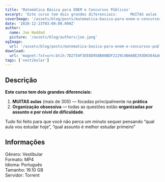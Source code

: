 ```yaml
---
title: 'Matemática Básica para ENEM e Concursos Públicos'
excerpt: 'Este curso tem dois grandes diferenciais:      MUITAS aulas  (mais de 300) — focadas principalmente na  prática     Organização obsessiva  — todas as questões estão  organizadas por assunto e por nível de d'
coverImage: '/assets/blog/posts/matematica-basica-para-enem-e-concursos-publicos.png'
date: '2020-12-23T03:00:00.000Z'
author:
  name: Joe Haddad
  picture: '/assets/blog/authors/joe.jpeg'
ogImage:
  url: '/assets/blog/posts/matematica-basica-para-enem-e-concursos-publicos.png'
download:
  url: 'magnet:?xt=urn:btih:7D2754F3EE8D958B88BDF2229C4B66BE293D0364&dn=Matem%c3%a1tica%20B%c3%a1sica%20para%20ENEM%20e%20Concursos%20P%c3%bablicos&tr=udp%3a%2f%2ftracker.openbittorrent.com%3a1337%2fannounce&tr=udp%3a%2f%2ftracker.opentrackr.org%3a1337%2fannounce'
tags: ['vestibular']
---
```

<h2>Descrição</h2>
<p></p><p><strong>Este curso tem dois grandes diferenciais:</strong></p><ol><li> <strong>MUITAS aulas</strong> (mais de 300) — focadas principalmente na <strong>prática</strong></li><li> <strong>Organização obsessiva</strong> — todas as questões estão <strong>organizadas por assunto e por nível de dificuldade</strong>.</li></ol><p>Tudo foi feito para que você não perca um minuto sequer pensando “qual aula vou estudar hoje”, “qual assunto é melhor estudar primeiro”</p><h2>Informações</h2><p>Gênero: Vestibular<br/>Formato: MP4<br/>Idioma: Português<br/>Tamanho: 19.10 GB<br/>Servidor: Torrent</p>
